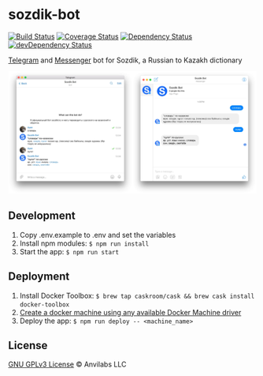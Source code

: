 # sozdik-bot

[![Build Status](https://img.shields.io/travis/anvilabs/sozdik-bot.svg)](https://travis-ci.org/anvilabs/sozdik-bot)
[![Coverage Status](https://img.shields.io/codecov/c/github/anvilabs/sozdik-bot.svg)](https://codecov.io/gh/anvilabs/sozdik-bot)
[![Dependency Status](https://img.shields.io/david/anvilabs/sozdik-bot.svg)](https://david-dm.org/anvilabs/sozdik-bot)
[![devDependency Status](https://img.shields.io/david/dev/anvilabs/sozdik-bot.svg)](https://david-dm.org/anvilabs/sozdik-bot?type=dev)

[Telegram](https://telegram.me/SozdikBot) and [Messenger](https://m.me/sozdikbot) bot for Sozdik, a Russian to Kazakh dictionary

<img width="50%" src=".github/sozdik-telegram-bot.jpg" alt="Telegram screenshot"><img width="50%" src=".github/sozdik-messenger-bot.jpg" alt="Messenger screenshot">

## Development

1. Copy .env.example to .env and set the variables
2. Install npm modules: `$ npm run install`
3. Start the app: `$ npm run start`

## Deployment

1. Install Docker Toolbox: `$ brew tap caskroom/cask && brew cask install docker-toolbox`
2. [Create a docker machine using any available Docker Machine driver](https://docs.docker.com/machine/get-started-cloud/)
3. Deploy the app: `$ npm run deploy -- <machine_name>`

## License

[GNU GPLv3 License](./LICENSE) © Anvilabs LLC
